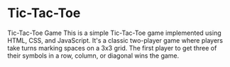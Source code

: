 # Tic-Tac-Toe
Tic-Tac-Toe Game This is a simple Tic-Tac-Toe game implemented using HTML, CSS, and JavaScript. It's a classic two-player game where players take turns marking spaces on a 3x3 grid. The first player to get three of their symbols in a row, column, or diagonal wins the game.
